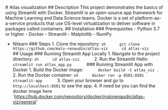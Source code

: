 #  Atlas visualization
 
 
 
 # #   D e s c r i p t i o n 
 
 T h i s   p r o j e c t   d e m o n s t r a t e s   t h e   b a s i c s   o f   u s i n g   S t r e a m l i t   w i t h   D o c k e r .   S t r e a m l i t   i s   a n   o p e n - s o u r c e   a p p   f r a m e w o r k   f o r   M a c h i n e   L e a r n i n g   a n d   D a t a   S c i e n c e   t e a m s .   D o c k e r   i s   a   s e t   o f   p l a t f o r m - a s - a - s e r v i c e   p r o d u c t s   t h a t   u s e   O S - l e v e l   v i r t u a l i z a t i o n   t o   d e l i v e r   s o f t w a r e   i n   p a c k a g e s   c a l l e d   c o n t a i n e r s . 
 
 
 
 # #   I n s t a l l a t i o n 
 
 
 
 # # #   P r e r e q u i s i t e s 
 
 -   P y t h o n   3 . 7   o r   h i g h e r 
 
 -   D o c k e r 
 
 -   S t r e a m l i t 
 
 -   Matplotlib
 
 -   N u m P y   

- Nilearn
 
 
 
 # # #   S t e p s 
 
 1 .   C l o n e   t h e   r e p o s i t o r y : 
 
         ` ` ` s h 
 
         g i t   c l o n e  https://github.com/malo-renaudin/atlas-viz
 
         c d   atlas-viz
 
         ` ` ` 
 
 
 
 
 
 # #   U s a g e 
 
 
 
 # # #   R u n n i n g   S t r e a m l i t   A p p   L o c a l l y 
 
 1 .   N a v i g a t e   t o   t h e   p r o j e c t   d i r e c t o r y : 
 
         ` ` ` s h 
 
         c d   atlas-viz
 
         ` ` ` 
 
 
 
 2 .   R u n   t h e   S t r e a m l i t   H e l l o : 
 
         ` ` ` 
 
         s t r e a m l i t   r u n   atlas_app.py
 
         ` ` ` 
 
 
 
 # # #   R u n n i n g   S t r e a m l i t   A p p   w i t h   D o c k e r 
 
 1 .   B u i l d   t h e   D o c k e r   i m a g e : 
 
         ` ` ` 
 
         d o c k e r   b u i l d   - t   atlas_viz   . 
 
         ` ` ` 
 
 
 
 2 .   R u n   t h e   D o c k e r   c o n t a i n e r : 
 
         ` ` ` s h 
 
         d o c k e r   r u n   - p   8 5 0 1 : 8 5 0 1   s t r e a m l i t - a p p 
 
         ` ` ` 
 
 
 
 3 .   O p e n   y o u r   b r o w s e r   a n d   g o   t o   ` h t t p : / / l o c a l h o s t : 8 5 0 1 `   t o   s e e   t h e   a p p . 
 
 
 
 4 .   I f   n e e d   b e   y o u   c a n   f i n d   t h e   d o c k e r   i m a g e   h e r e   `  https://hub.docker.com/repository/docker/malorenaudin/atlas-viz/general'
 
 
